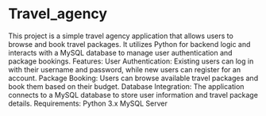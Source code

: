 # Travel_agency
This project is a simple travel agency application that allows users to browse and book travel packages. It utilizes Python for backend logic and interacts with a MySQL database to manage user authentication and package bookings.
Features:
User Authentication: Existing users can log in with their username and password, while new users can register for an account.
Package Booking: Users can browse available travel packages and book them based on their budget.
Database Integration: The application connects to a MySQL database to store user information and travel package details.
Requirements:
Python 3.x
MySQL Server
